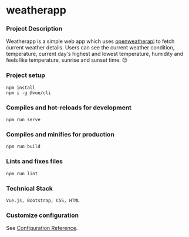 # weatherapp 

### Project Description
Weatherapp is a simple web app which uses [openweatherapi](https://openweathermap.org/) to fetch current weather details. 
Users can see the current weather condition, temperature, current day's highest and lowest temperature, 
humidity and feels like temperature, sunrise and sunset time. :blush:

### Project setup
```
npm install
npm i -g @vue/cli
```

### Compiles and hot-reloads for development
```
npm run serve
```

### Compiles and minifies for production
```
npm run build
```

### Lints and fixes files
```
npm run lint
```

### Technical Stack
```
Vue.js, Bootstrap, CSS, HTML
```

### Customize configuration
See [Configuration Reference](https://cli.vuejs.org/config/).
